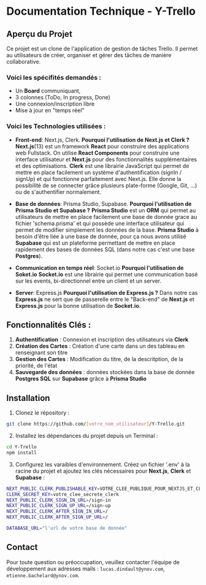 # Documentation Technique - Y-Trello

## Aperçu du Projet

Ce projet est un clone de l'application de gestion de tâches Trello. Il permet au utilisateurs de créer, organiser et gérer des tâches de manière collaborative. 

### Voici les spécifités demandés :

- Un **Board** communiquant,
- 3 colonnes (ToDo, In progress, Done)
- Une connexion/inscription libre
- Mise à jour en "temps réel"

### Voici les Technologies utilisées : 

- **Front-end**: Next.js, Clerk.
**Pourquoi l'utilisation de Next.js et Clerk ?**
  **Next.js**(13) est un framework **React** pour construire des applications web Fullstack. On utilise **React Components** pour construire une interface utilisateur et **Next.js** pour des fonctionnalités supplémentaires et des optimisations.
  **Clerk** est une librairie JavaScript qui permet de mettre en place facilement un système d'authentification (signIn / signUp) et qui fonctionne parfaitement avec Next.js. Elle donne la possibilité de se connecter grâce plusieurs plate-forme (Google, Git, ...) ou de s'authentifier normalement.
  
- **Base de données**: Prisma Studio, Supabase.
**Pourquoi l'utilisation de Prisma Studio et Supabase ?**
  **Prisma Studio** est un **ORM** qui permet au utilisateurs de mettre en place facilement une base de donnée grace au fichier 'schema.prisma' et qui possède une interface utilisateur qui permet de modifier simplement les données de la base.   **Prisma Studio** à besoin d'être liée à une base de donnée, pour ça nous avons utilisé **Supabase** qui est un plateforme permettant de mettre en place rapidement des bases de données SQL (dans notre cas c'est une base **Postgres**).

- **Communication en temps réel**: Socket.io
**Pourquoi l'utilisation de Soket.io**
  **Socket.io** est une librairie qui permet une communication basé sur les events, bi-directionnel entre un client et un server.

- **Server**: Express.js
**Pourquoi l'utilisation de Express.js ?**
  Dans notre cas **Express.js** ne sert que de passerelle entre le "Back-end" de **Next.js** et **Express.js** pour la bonne utilisation de **Socket.io**.

## Fonctionnalités Clés :

1. **Authentification** : Connexion et inscription des utilisateurs via **Clerk**
2. **Création des Cartes** : Création d'une carte dans un des tableau en renseignant son titre
3. **Gestion des Cartes** : Modification du titre, de la descritption, de la priorité, de l'état
4. **Sauvegarde des données** : données stockées dans la base de donnée **Postgres SQL** sur **Supabase** grâce à **Prisma Studio**

## Installation

1. Clonez le répository :
```bash
git clone https://github.com/[votre_nom_utilisateur]/Y-Trello.git
```

2. Installez les dépendances du projet depuis un Terminal :
```bash
cd Y-Trello
npm install
```

3. Configurez les varaibles d'environnement. Créez un fichier '.env'  à la racine du projet et ajoutez les clés nécessaires pour **Next.js**, **Clerk** et **Supabase** :

```bash
NEXT_PUBLIC_CLERK_PUBLISHABLE_KEY=VOTRE_CLEE_PUBLIQUE_POUR_NEXTJS_ET_CLERK
CLERK_SECRET_KEY=votre_clee_secrete_clerk
NEXT_PUBLIC_CLERK_SIGN_IN_URL=/sign-in
NEXT_PUBLIC_CLERK_SIGN_UP_URL=/sign-up
NEXT_PUBLIC_CLERK_AFTER_SIGN_IN_URL=/
NEXT_PUBLIC_CLERK_AFTER_SIGN_UP_URL=/

DATABASE_URL="l'url de votre base de donnée"
```
## Contact

Pour toute question ou préoccupation, veuillez contacter l'équipe de développement aux adresses mails : `lucas.dindault@ynov.com`, `etienne.bachelard@ynov.com`.
